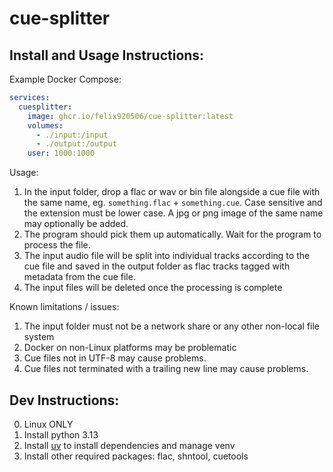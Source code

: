 # cue-splitter

## Install and Usage Instructions:

Example Docker Compose:
```yml
services:
  cuesplitter:
    image: ghcr.io/felix920506/cue-splitter:latest
    volumes:
      - ./input:/input
      - ./output:/output
    user: 1000:1000
```

Usage:

1. In the input folder, drop a flac or wav or bin file alongside a cue file with the same name, eg. `something.flac` + `something.cue`. Case sensitive and the extension must be lower case. A jpg or png image of the same name may optionally be added.
2. The program should pick them up automatically. Wait for the program to process the file.
3. The input audio file will be split into individual tracks according to the cue file and saved in the output folder as flac tracks tagged with metadata from the cue file.
4. The input files will be deleted once the processing is complete

Known limitations / issues:
1. The input folder must not be a network share or any other non-local file system
2. Docker on non-Linux platforms may be problematic
3. Cue files not in UTF-8 may cause problems.
4. Cue files not terminated with a trailing new line may cause problems.

## Dev Instructions:

0. Linux ONLY
1. Install python 3.13
2. Install [uv](https://github.com/astral-sh/uv) to install dependencies and manage venv
3. Install other required packages: flac, shntool, cuetools
